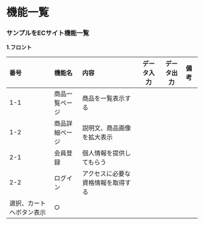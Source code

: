 
# 機能一覧
### サンプルをECサイト機能一覧
**1.フロント**

|番号|機能名|内容|データ入力|データ出力|備考|
|:---|:---|:---|:---:|:----:|:---|
|1-1|商品一覧ページ|商品を一覧表示する||||
|1-2|商品詳細ページ|説明文、商品画像を拡大表示<br>
|2-1|会員登録|個人情報を提供してもらう<br>
|2-2|ログイン|アクセスに必要な資格情報を取得する<br>
選択、カートへボタン表示|○|||

